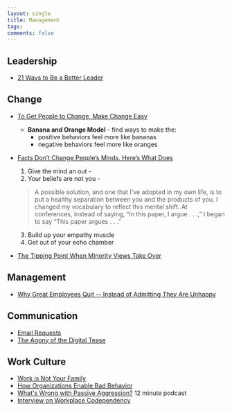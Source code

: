 ```yaml
---
layout: single
title: Management
tags: 
comments: false
---
```


## Leadership
- [21 Ways to Be a Better Leader](https://www.inc.com/lolly-daskal/21-ways-to-be-a-better-leader.html)

## Change
- [To Get People to Change, Make Change Easy](https://hbr.org/2017/12/to-get-people-to-change-make-change-easy)
    - **Banana and Orange Model** - find ways to make the: 
        - positive behaviors feel more like bananas 
        - negative behaviors feel more like oranges
- [Facts Don’t Change People’s Minds. Here’s What Does](https://heleo.com/facts-dont-change-peoples-minds-heres/16242/)
    1.  Give the mind an out - 
    2.  Your beliefs are not you - 
    > A possible solution, and one that I’ve adopted in my own life, is to put a healthy separation between you and the products of you. I changed my vocabulary to reflect this mental shift. At conferences, instead of saying, “In this paper, I argue . . .,” I began to say “This paper argues . . .”
    3.  Build up your empathy muscle
    4.  Get out of your echo chamber

- [The Tipping Point When Minority Views Take Over](https://www.theatlantic.com/science/archive/2018/06/the-tipping-point-when-minority-views-take-over/562307/)
    
    
## Management
- [Why Great Employees Quit -- Instead of Admitting They Are Unhappy](https://www.forbes.com/sites/lizryan/2018/05/14/why-great-employees-quit-instead-of-admitting-theyre-unhappy/#6c198726446e)

## Communication
- [Email Requests](http://www.businessinsider.com/10-ways-to-say-no-when-someone-asks-you-to-grab-coffee-sometime-2012-1#9-yes-theyre-asking-for-your-time-but-stop-being-such-a-dick-about-it-other-people-gave-you-their-time-when-you-were-wandering-around-hat-in-hand-so-its-time-to-return-the-favor-tell-them-you-can-give-them-20-minutes-in-your-office-unless-theyre-selling-something-in-that-case-tell-them-to-get-lost-9)
- [The Agony of the Digital Tease](https://www.nytimes.com/2016/07/10/fashion/dating-text-messages-breadcrumbing.html)

## Work Culture
- [Work is Not Your Family](https://the-pastry-box-project.net/mandy-michael/2018-february-4)
- [How Organizations Enable Bad Behavior](https://www.linkedin.com/pulse/how-organizations-enable-bad-behavior-susan-ways-sphr/)
- [What's Wrong with Passive Aggression?](http://philosophy247.org/podcasts/passive-aggressive/) 12 minute podcast
- [Interview on Workplace Codependency](http://www.codependencynomore.com/session19/)




